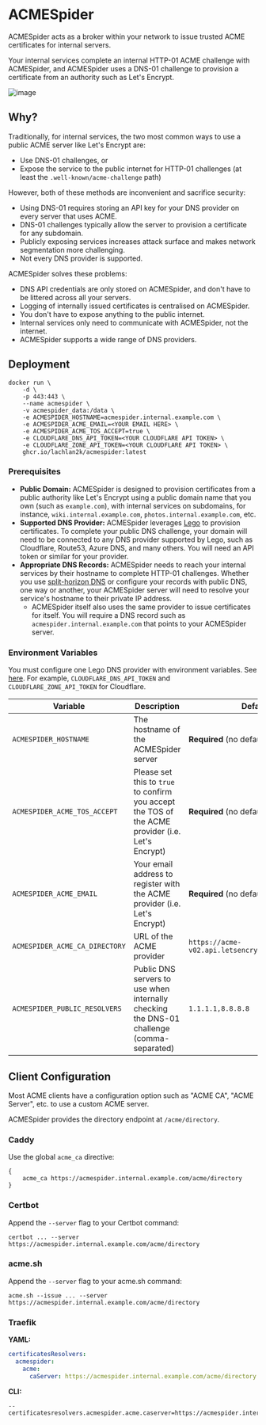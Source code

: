 # ACMESpider

ACMESpider acts as a broker within your network to issue trusted ACME certificates for internal servers.

Your internal services complete an internal HTTP-01 ACME challenge with ACMESpider, and ACMESpider uses a DNS-01 challenge to provision a certificate from an authority such as Let's Encrypt.

![image](https://github.com/user-attachments/assets/833963b4-73aa-433c-8ac8-4b61d7917077)

## Why?

Traditionally, for internal services, the two most common ways to use a public ACME server like Let's Encrypt are:
- Use DNS-01 challenges, or
- Expose the service to the public internet for HTTP-01 challenges (at least the `.well-known/acme-challenge` path)

However, both of these methods are inconvenient and sacrifice security:
- Using DNS-01 requires storing an API key for your DNS provider on every server that uses ACME.
- DNS-01 challenges typically allow the server to provision a certificate for any subdomain.
- Publicly exposing services increases attack surface and makes network segmentation more challenging.
- Not every DNS provider is supported.

ACMESpider solves these problems:
- DNS API credentials are only stored on ACMESpider, and don't have to be littered across all your servers.
- Logging of internally issued certificates is centralised on ACMESpider.
- You don't have to expose anything to the public internet.
- Internal services only need to communicate with ACMESpider, not the internet.
- ACMESpider supports a wide range of DNS providers.


## Deployment

```
docker run \
    -d \
    -p 443:443 \
    --name acmespider \
    -v acmespider_data:/data \
    -e ACMESPIDER_HOSTNAME=acmespider.internal.example.com \
    -e ACMESPIDER_ACME_EMAIL=<YOUR EMAIL HERE> \
    -e ACMESPIDER_ACME_TOS_ACCEPT=true \
    -e CLOUDFLARE_DNS_API_TOKEN=<YOUR CLOUDFLARE API TOKEN> \
    -e CLOUDFLARE_ZONE_API_TOKEN=<YOUR CLOUDFLARE API TOKEN> \
    ghcr.io/lachlan2k/acmespider:latest
```

### Prerequisites

- **Public Domain:** ACMESpider is designed to provision certificates from a public authority like Let's Encrypt using a public domain name that you own (such as `example.com`), with internal services on subdomains, for instance, `wiki.internal.example.com`, `photos.internal.example.com`, etc.
- **Supported DNS Provider:** ACMESpider leverages [Lego](https://go-acme.github.io/lego/dns/) to provision certificates. To complete your public DNS challenge, your domain will need to be connected to any DNS provider supported by Lego, such as Cloudflare, Route53, Azure DNS, and many others. You will need an API token or similar for your provider.
- **Appropriate DNS Records:** ACMESpider needs to reach your internal services by their hostname to complete HTTP-01 challenges. Whether you use [split-horizon DNS](https://en.wikipedia.org/wiki/Split-horizon_DNS) or configure your records with public DNS, one way or another, your ACMESpider server will need to resolve your service's hostname to their private IP address.
    - ACMESpider itself also uses the same provider to issue certificates for itself. You will require a DNS record such as `acmespider.internal.example.com` that points to your ACMESpider server.

### Environment Variables

You must configure one Lego DNS provider with environment variables. See [here](https://go-acme.github.io/lego/dns/). For example, `CLOUDFLARE_DNS_API_TOKEN` and `CLOUDFLARE_ZONE_API_TOKEN` for Cloudflare.

Variable | Description | Default
| - | - | -
`ACMESPIDER_HOSTNAME` | The hostname of the ACMESpider server | **Required** (no default)
`ACMESPIDER_ACME_TOS_ACCEPT` | Please set this to `true` to confirm you accept the TOS of the ACME provider (i.e. Let's Encrypt) | **Required** (no default)
`ACMESPIDER_ACME_EMAIL` | Your email address to register with the ACME provider (i.e. Let's Encrypt) | **Required** (no default)
`ACMESPIDER_ACME_CA_DIRECTORY` | URL of the ACME provider | `https://acme-v02.api.letsencrypt.org/directory`
`ACMESPIDER_PUBLIC_RESOLVERS` | Public DNS servers to use when internally checking the DNS-01 challenge (comma-separated) | `1.1.1.1,8.8.8.8`

## Client Configuration

Most ACME clients have a configuration option such as "ACME CA", "ACME Server", etc. to use a custom ACME server.

ACMESpider provides the directory endpoint at `/acme/directory`.

### Caddy

Use the global `acme_ca` directive:

```
{
    acme_ca https://acmespider.internal.example.com/acme/directory
}
```

### Certbot

Append the `--server` flag to your Certbot command:

```
certbot ... --server https://acmespider.internal.example.com/acme/directory
```

### acme.sh

Append the `--server` flag to your acme.sh command:

```
acme.sh --issue ... --server https://acmespider.internal.example.com/acme/directory
```

### Traefik

**YAML:**

```yaml
certificatesResolvers:
  acmespider:
    acme:
      caServer: https://acmespider.internal.example.com/acme/directory
```

**CLI:**

```
--certificatesresolvers.acmespider.acme.caserver=https://acmespider.internal.example.com/acme/directory
```